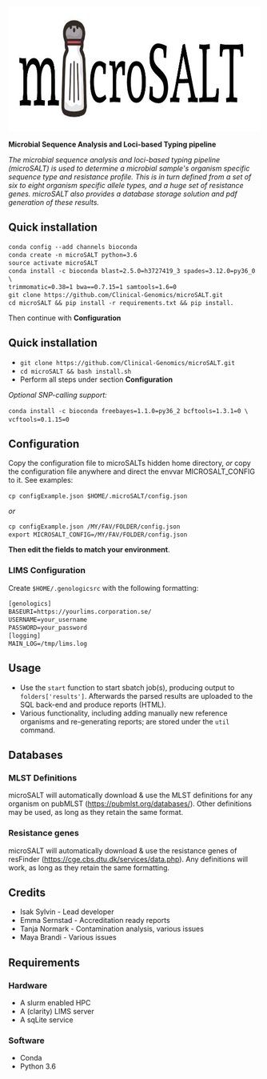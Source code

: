 <p align="center">
  <a href="https://github.com/sylvinite/microSALT">
    <img width="1000" height="250" src="artwork/microsalt.jpg"/>
  </a>
</p>

__Microbial Sequence Analysis and Loci-based Typing pipeline__

_The microbial sequence analysis and loci-based typing pipeline (microSALT) is used to determine a microbial sample's organism specific sequence type and resistance profile. This is in turn defined from a set of six to eight organism specific allele types, and a huge set of resistance genes. microSALT also provides a database storage solution and pdf generation of these results._

## Quick installation
```
conda config --add channels bioconda
conda create -n microSALT python=3.6
source activate microSALT
conda install -c bioconda blast=2.5.0=h3727419_3 spades=3.12.0=py36_0 \
trimmomatic=0.38=1 bwa==0.7.15=1 samtools=1.6=0
git clone https://github.com/Clinical-Genomics/microSALT.git
cd microSALT && pip install -r requirements.txt && pip install.
```

Then continue with __Configuration__

## Quick installation
* `git clone https://github.com/Clinical-Genomics/microSALT.git`
* `cd microSALT && bash install.sh`
* Perform all steps under section  __Configuration__

_Optional SNP-calling support:_

`conda install -c bioconda freebayes=1.1.0=py36_2 bcftools=1.3.1=0 \
vcftools=0.1.15=0`

## Configuration
Copy the configuration file to microSALTs hidden home directory, _or_ copy the configuration file anywhere and direct the envvar MICROSALT_CONFIG to it. See examples: 

`cp configExample.json $HOME/.microSALT/config.json`

_or_
```
cp configExample.json /MY/FAV/FOLDER/config.json
export MICROSALT_CONFIG=/MY/FAV/FOLDER/config.json
```

__Then edit the fields to match your environment__.

### LIMS Configuration
Create `$HOME/.genologicsrc` with the following formatting:
```
[genologics]
BASEURI=https://yourlims.corporation.se/
USERNAME=your_username
PASSWORD=your_password
[logging]
MAIN_LOG=/tmp/lims.log
```

## Usage
* Use the `start` function to start sbatch job(s), producing output to `folders['results']`. Afterwards the parsed results  are uploaded to the SQL back-end and produce reports (HTML).
* Various functionality, including adding manually new reference organisms and re-generating reports; are stored under the `util` command.

## Databases
### MLST Definitions
microSALT will automatically download & use the MLST definitions for any organism on pubMLST (https://pubmlst.org/databases/).
Other definitions may be used, as long as they retain the same format. 

### Resistance genes
microSALT will automatically download & use the resistance genes of resFinder (https://cge.cbs.dtu.dk/services/data.php).
Any definitions will work, as long as they retain the same formatting.

## Credits
* Isak Sylvin - Lead developer
* Emma Sernstad - Accreditation ready reports
* Tanja Normark - Contamination analysis, various issues
* Maya Brandi - Various issues

## Requirements
### Hardware
* A slurm enabled HPC
* A (clarity) LIMS server
* A sqLite service

### Software
* Conda
* Python 3.6
